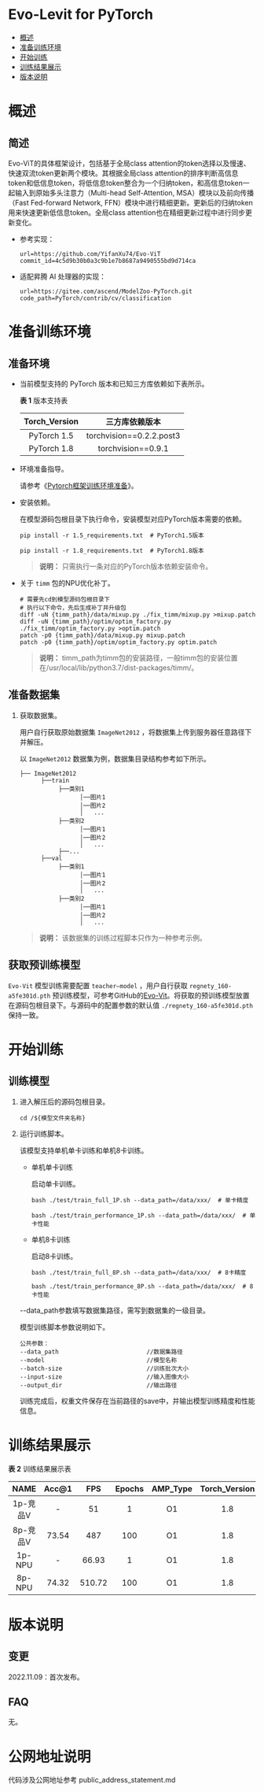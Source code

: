# Evo-Levit for PyTorch

-   [概述](#概述)
-   [准备训练环境](#准备训练环境)
-   [开始训练](#开始训练)
-   [训练结果展示](#训练结果展示)
-   [版本说明](#版本说明)

# 概述

## 简述

Evo-ViT的具体框架设计，包括基于全局class attention的token选择以及慢速、快速双流token更新两个模块。其根据全局class attention的排序判断高信息token和低信息token，将低信息token整合为一个归纳token，和高信息token一起输入到原始多头注意力（Multi-head Self-Attention, MSA）模块以及前向传播（Fast Fed-forward Network, FFN）模块中进行精细更新。更新后的归纳token用来快速更新低信息token。全局class attention也在精细更新过程中进行同步更新变化。

- 参考实现：

  ```
  url=https://github.com/YifanXu74/Evo-ViT
  commit_id=4c5d9b30b0a3c9b1e7b8687a9490555bd9d714ca
  ```


- 适配昇腾 AI 处理器的实现：

  ```
  url=https://gitee.com/ascend/ModelZoo-PyTorch.git
  code_path=PyTorch/contrib/cv/classification
  ```


# 准备训练环境

## 准备环境

- 当前模型支持的 PyTorch 版本和已知三方库依赖如下表所示。

  **表 1**  版本支持表

  | Torch_Version      | 三方库依赖版本                                 |
  | :--------: | :----------------------------------------------------------: |
  | PyTorch 1.5 | torchvision==0.2.2.post3 |
  | PyTorch 1.8 | torchvision==0.9.1 |

- 环境准备指导。

  请参考《[Pytorch框架训练环境准备](https://www.hiascend.com/document/detail/zh/ModelZoo/pytorchframework/ptes)》。
  
- 安装依赖。

  在模型源码包根目录下执行命令，安装模型对应PyTorch版本需要的依赖。
  ```
  pip install -r 1.5_requirements.txt  # PyTorch1.5版本
  
  pip install -r 1.8_requirements.txt  # PyTorch1.8版本
  ```
  > **说明：** 
  >只需执行一条对应的PyTorch版本依赖安装命令。
  
- 关于 `timm` 包的NPU优化补丁。

  ```
  # 需要先cd到模型源码包根目录下
  # 执行以下命令，先后生成补丁并升级包
  diff -uN {timm_path}/data/mixup.py ./fix_timm/mixup.py >mixup.patch
  diff -uN {timm_path}/optim/optim_factory.py ./fix_timm/optim_factory.py >optim.patch
  patch -p0 {timm_path}/data/mixup.py mixup.patch
  patch -p0 {timm_path}/optim/optim_factory.py optim.patch
  ```
  > **说明：**
  > timm_path为timm包的安装路径，一般timm包的安装位置在/usr/local/lib/python3.7/dist-packages/timm/。

  


## 准备数据集

1. 获取数据集。

   用户自行获取原始数据集 `ImageNet2012` ，将数据集上传到服务器任意路径下并解压。

   以 `ImageNet2012` 数据集为例，数据集目录结构参考如下所示。

   ```
   ├── ImageNet2012
         ├──train
              ├──类别1
                    │──图片1
                    │──图片2
                    │   ...       
              ├──类别2
                    │──图片1
                    │──图片2
                    │   ...   
              ├──...                     
         ├──val  
              ├──类别1
                    │──图片1
                    │──图片2
                    │   ...       
              ├──类别2
                    │──图片1
                    │──图片2
                    │   ...              
   ```

   > **说明：** 
   >该数据集的训练过程脚本只作为一种参考示例。

## 获取预训练模型

`Evo-Vit` 模型训练需要配置 `teacher—model` ，用户自行获取 `regnety_160-a5fe301d.pth` 预训练模型，可参考GitHub的[Evo-Vit](https://github.com/YifanXu74/Evo-ViT)。将获取的预训练模型放置在源码包根目录下。与源码中的配置参数的默认值 `./regnety_160-a5fe301d.pth` 保持一致。

# 开始训练

## 训练模型
1. 进入解压后的源码包根目录。

    ```
    cd /${模型文件夹名称} 
    ```

2. 运行训练脚本。

   该模型支持单机单卡训练和单机8卡训练。

   - 单机单卡训练

     启动单卡训练。

     ```
     bash ./test/train_full_1P.sh --data_path=/data/xxx/  # 单卡精度
     
     bash ./test/train_performance_1P.sh --data_path=/data/xxx/  # 单卡性能
     ```

   - 单机8卡训练

     启动8卡训练。

     ```
     bash ./test/train_full_8P.sh --data_path=/data/xxx/  # 8卡精度
     
     bash ./test/train_performance_8P.sh --data_path=/data/xxx/  # 8卡性能
     ```

   --data_path参数填写数据集路径，需写到数据集的一级目录。

   模型训练脚本参数说明如下。

   ```
   公共参数：
   --data_path                         //数据集路径     
   --model                             //模型名称
   --batch-size                        //训练批次大小
   --input-size                        //输入图像大小
   --output_dir                        //输出路径
   ```
   
   训练完成后，权重文件保存在当前路径的save中，并输出模型训练精度和性能信息。

# 训练结果展示

**表 2**  训练结果展示表

|   NAME   | Acc@1 | FPS  | Epochs | AMP_Type | Torch_Version |
| :------: | :---: | :--: | :----: | :------: | :-----------: |
| 1p-竞品V | - | 51 | 1 | O1 | 1.8 |
| 8p-竞品V | 73.54 | 487 | 100 | O1 | 1.8 |
| 1p-NPU | - | 66.93 | 1 | O1 | 1.8 |
| 8p-NPU | 74.32 | 510.72 | 100 | O1 | 1.8 |

# 版本说明

## 变更

2022.11.09：首次发布。

## FAQ

无。

# 公网地址说明

代码涉及公网地址参考 public_address_statement.md